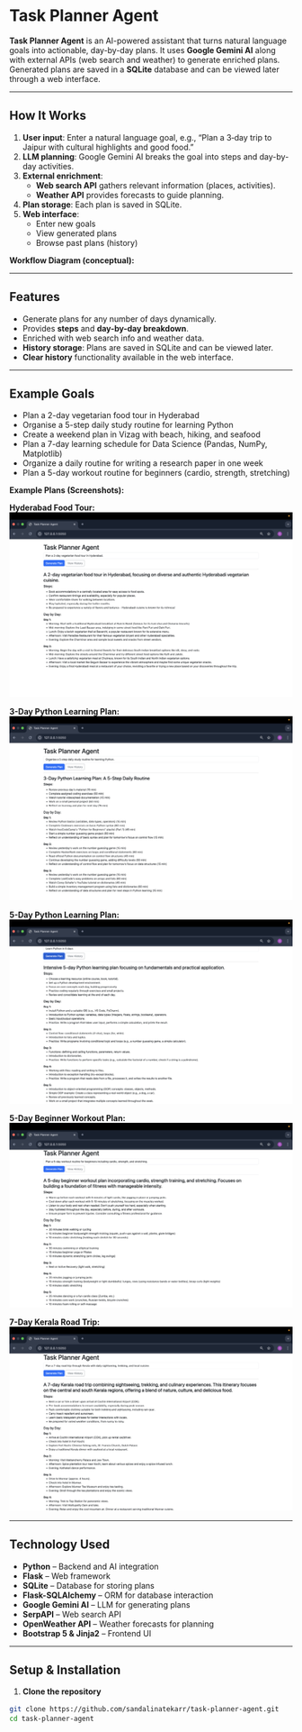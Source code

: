 # Task Planner Agent

**Task Planner Agent** is an AI-powered assistant that turns natural language goals into actionable, day-by-day plans. It uses **Google Gemini AI** along with external APIs (web search and weather) to generate enriched plans. Generated plans are saved in a **SQLite** database and can be viewed later through a web interface.

---

## How It Works

1. **User input**: Enter a natural language goal, e.g., “Plan a 3‑day trip to Jaipur with cultural highlights and good food.”
2. **LLM planning**: Google Gemini AI breaks the goal into steps and day-by-day activities.
3. **External enrichment**:  
   - **Web search API** gathers relevant information (places, activities).  
   - **Weather API** provides forecasts to guide planning.
4. **Plan storage**: Each plan is saved in SQLite.
5. **Web interface**:  
   - Enter new goals  
   - View generated plans  
   - Browse past plans (history)  

**Workflow Diagram (conceptual):**  


---

## Features

- Generate plans for any number of days dynamically.  
- Provides **steps** and **day-by-day breakdown**.  
- Enriched with web search info and weather data.  
- **History storage**: Plans are saved in SQLite and can be viewed later.  
- **Clear history** functionality available in the web interface.

---

## Example Goals

- Plan a 2-day vegetarian food tour in Hyderabad  
- Organise a 5-step daily study routine for learning Python  
- Create a weekend plan in Vizag with beach, hiking, and seafood  
- Plan a 7-day learning schedule for Data Science (Pandas, NumPy, Matplotlib)  
- Organize a daily routine for writing a research paper in one week  
- Plan a 5-day workout routine for beginners (cardio, strength, stretching)  

**Example Plans (Screenshots):**  

**Hyderabad Food Tour:**  
![Hyderabad Food Tour](screenshots/hyderabad-food-tour.png)

**3-Day Python Learning Plan:**  
![3-Day Python Plan](screenshots/python-3-day.png)

**5-Day Python Learning Plan:**  
![5-Day Python Plan](screenshots/python-5-day.png)

**5-Day Beginner Workout Plan:**  
![Beginner Workout](screenshots/beginner-workout-5day.png)

**7-Day Kerala Road Trip:**  
![Kerala Road Trip](screenshots/kerala-road-trip-7day.png)

---

## Technology Used

- **Python** – Backend and AI integration  
- **Flask** – Web framework  
- **SQLite** – Database for storing plans  
- **Flask-SQLAlchemy** – ORM for database interaction  
- **Google Gemini AI** – LLM for generating plans  
- **SerpAPI** – Web search API  
- **OpenWeather API** – Weather forecasts for planning  
- **Bootstrap 5 & Jinja2** – Frontend UI  

---

## Setup & Installation

1. **Clone the repository**  
```bash
git clone https://github.com/sandalinatekarr/task-planner-agent.git
cd task-planner-agent

